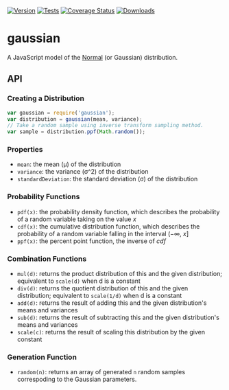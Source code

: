 [![Version](https://img.shields.io/npm/v/gaussian)](https://www.npmjs.com/package/gaussian)
[![Tests](https://github.com/errcw/gaussian/workflows/tests/badge.svg)](https://github.com/errcw/gaussian/actions/workflows/tests.yml)
[![Coverage Status](https://coveralls.io/repos/github/errcw/gaussian/badge.svg?branch=master)](https://coveralls.io/github/errcw/gaussian?branch=master)
[![Downloads](https://img.shields.io/npm/dy/gaussian)](https://www.npmjs.com/package/gaussian)

# gaussian

A JavaScript model of the [Normal](http://en.wikipedia.org/wiki/Normal_distribution)
(or Gaussian) distribution.

## API

### Creating a Distribution

```javascript
var gaussian = require('gaussian');
var distribution = gaussian(mean, variance);
// Take a random sample using inverse transform sampling method.
var sample = distribution.ppf(Math.random());
```

### Properties

- `mean`: the mean (μ) of the distribution
- `variance`: the variance (σ^2) of the distribution
- `standardDeviation`: the standard deviation (σ) of the distribution

### Probability Functions

- `pdf(x)`: the probability density function, which describes the probability
  of a random variable taking on the value _x_
- `cdf(x)`: the cumulative distribution function, which describes the
  probability of a random variable falling in the interval (−∞, _x_]
- `ppf(x)`: the percent point function, the inverse of _cdf_

### Combination Functions

- `mul(d)`: returns the product distribution of this and the given distribution; equivalent to `scale(d)` when d is a constant
- `div(d)`: returns the quotient distribution of this and the given distribution; equivalent to `scale(1/d)` when d is a constant
- `add(d)`: returns the result of adding this and the given distribution's means and variances
- `sub(d)`: returns the result of subtracting this and the given distribution's means and variances
- `scale(c)`: returns the result of scaling this distribution by the given constant

### Generation Function

- `random(n)`: returns an array of generated `n` random samples correspoding to the Gaussian parameters.
